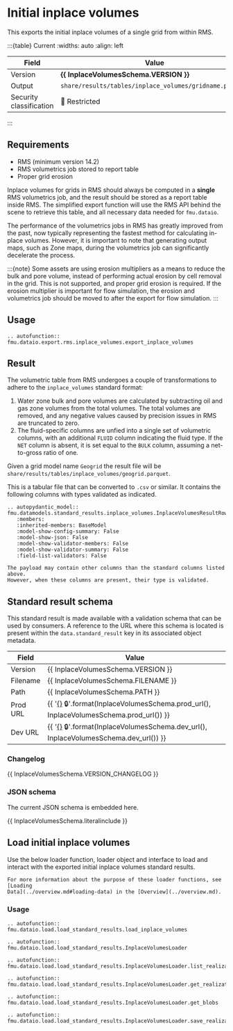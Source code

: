 # Initial inplace volumes

This exports the initial inplace volumes of a single grid from within RMS.

:::{table} Current
:widths: auto
:align: left

| Field | Value |
| --- | --- |
| Version | **{{ InplaceVolumesSchema.VERSION }}** |
| Output | `share/results/tables/inplace_volumes/gridname.parquet` |
| Security classification | 🔴 Restricted |
:::

## Requirements

- RMS (minimum version 14.2)
- RMS volumetrics job stored to report table
- Proper grid erosion

Inplace volumes for grids in RMS should always be computed in a **single** RMS
volumetrics job, and the result should be stored as a report table inside RMS.
The simplified export function will use the RMS API behind the scene to
retrieve this table, and all necessary data needed for `fmu.dataio`.

The performance of the volumetrics jobs in RMS has greatly improved from the
past, now typically representing the fastest method for calculating in-place
volumes. However, it is important to note that generating output maps, such as
Zone maps, during the volumetrics job can significantly decelerate the
process.

:::{note}
Some assets are using erosion multipliers as a means to reduce the bulk and
pore volume, instead of performing actual erosion by cell removal in the grid.
This is not supported, and proper grid erosion is required. If the erosion
multiplier is important for flow simulation, the erosion and volumetrics job
should be moved to after the export for flow simulation.
:::

## Usage

```{eval-rst}
.. autofunction:: fmu.dataio.export.rms.inplace_volumes.export_inplace_volumes
```

## Result

The volumetric table from RMS undergoes a couple of transformations to adhere
to the `inplace_volumes` standard format:

1. Water zone bulk and pore volumes are calculated by subtracting oil and gas
   zone volumes from the total volumes. The total volumes are removed, and any
   negative values caused by precision issues in RMS are truncated to zero.
2. The fluid-specific columns are unfied into a single set of volumetric
   columns, with an additional `FLUID` column indicating the fluid type. If
   the `NET` column is absent, it is set equal to the `BULK` column, assuming
   a net-to-gross ratio of one.

Given a grid model name `Geogrid` the result file will be
`share/results/tables/inplace_volumes/geogrid.parquet`.

This is a tabular file that can be converted to `.csv` or similar. It contains
the following columns with types validated as indicated.

```{eval-rst}
.. autopydantic_model:: fmu.datamodels.standard_results.inplace_volumes.InplaceVolumesResultRow
   :members:
   :inherited-members: BaseModel
   :model-show-config-summary: False
   :model-show-json: False
   :model-show-validator-members: False
   :model-show-validator-summary: False
   :field-list-validators: False
```

```{note}
The payload may contain other columns than the standard columns listed above.
However, when these columns are present, their type is validated.
```

## Standard result schema

This standard result is made available with a validation schema that can be
used by consumers. A reference to the URL where this schema is located is
present within the `data.standard_result` key in its associated object
metadata.

| Field | Value |
| --- | --- |
| Version | {{ InplaceVolumesSchema.VERSION }} |
| Filename | {{ InplaceVolumesSchema.FILENAME }} |
| Path | {{ InplaceVolumesSchema.PATH }} |
| Prod URL | {{ '[{}]({}) 🔒'.format(InplaceVolumesSchema.prod_url(), InplaceVolumesSchema.prod_url()) }}
| Dev URL | {{ '[{}]({}) 🔒'.format(InplaceVolumesSchema.dev_url(), InplaceVolumesSchema.dev_url()) }}

### Changelog

{{ InplaceVolumesSchema.VERSION_CHANGELOG }}

### JSON schema

The current JSON schema is embedded here.

{{ InplaceVolumesSchema.literalinclude }}

## Load initial inplace volumes

Use the below loader function, loader object and interface to load and
interact with the exported initial inplace volumes standard results.

```{hint}
For more information about the purpose of these loader functions, see [Loading
Data](../overview.md#loading-data) in the [Overview](../overview.md).
```

### Usage

```{eval-rst}
.. autofunction:: fmu.dataio.load.load_standard_results.load_inplace_volumes
```

```{eval-rst}
.. autofunction:: fmu.dataio.load.load_standard_results.InplaceVolumesLoader
```

```{eval-rst}
.. autofunction:: fmu.dataio.load.load_standard_results.InplaceVolumesLoader.list_realizations
```

```{eval-rst}
.. autofunction:: fmu.dataio.load.load_standard_results.InplaceVolumesLoader.get_realization
```

```{eval-rst}
.. autofunction:: fmu.dataio.load.load_standard_results.InplaceVolumesLoader.get_blobs
```

```{eval-rst}
.. autofunction:: fmu.dataio.load.load_standard_results.InplaceVolumesLoader.save_realization
```
